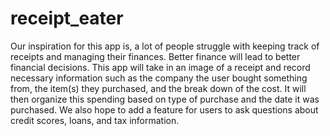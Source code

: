 # receipt_eater
Our inspiration for this app is, a lot of people struggle with keeping track of receipts and managing their finances. Better finance will lead to better financial decisions.  This app will take in an image of a receipt and record necessary information such as the company the user bought something from, the item(s) they purchased, and the break down of the cost. It will then organize this spending based on type of purchase and the date it was purchased. We also hope to add a feature for users to ask questions about credit scores, loans, and tax information.
